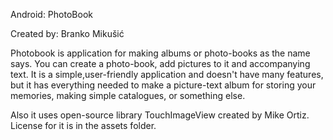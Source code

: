 Android: PhotoBook

Created by: Branko Mikušić

Photobook is application for making albums or photo-books as the name says. You can create a photo-book, add pictures
to it and accompanying text. It is a simple,user-friendly application and doesn't have many features, but it has everything needed to make a picture-text album for storing your memories, making simple catalogues, or something else. 

Also it uses open-source library TouchImageView created by Mike Ortiz. License for it is in the assets folder.
